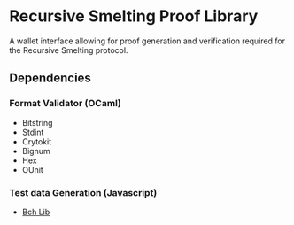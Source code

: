 # Recursive Smelting Proof Library
A wallet interface allowing for proof generation and verification required for the Recursive Smelting protocol.
## Dependencies
### Format Validator (OCaml)
+ Bitstring
+ Stdint
+ Crytokit
+ Bignum
+ Hex
+ OUnit
### Test data Generation (Javascript)
+ [Bch Lib](https://github.com/owstack/bch-lib)
